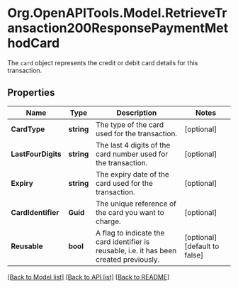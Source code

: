 # Org.OpenAPITools.Model.RetrieveTransaction200ResponsePaymentMethodCard
The `card` object represents the credit or debit card details for this transaction.

## Properties

Name | Type | Description | Notes
------------ | ------------- | ------------- | -------------
**CardType** | **string** | The type of the card used for the transaction. | [optional] 
**LastFourDigits** | **string** | The last 4 digits of the card number used for the transaction. | [optional] 
**Expiry** | **string** | The expiry date of the card used for the transaction. | [optional] 
**CardIdentifier** | **Guid** | The unique reference of the card you want to charge. | [optional] 
**Reusable** | **bool** | A flag to indicate the card identifier is reusable, i.e. it has been created previously. | [optional] [default to false]

[[Back to Model list]](../README.md#documentation-for-models) [[Back to API list]](../README.md#documentation-for-api-endpoints) [[Back to README]](../README.md)

